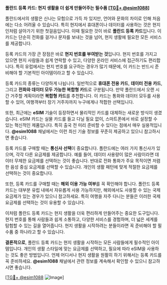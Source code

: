 **폴란드 등록 카드: 현지 생활을 더 쉽게 만들어주는 필수품 [[TG💪+ @esim1088](https://t.me/s/esim1088)]**

폴란드에서의 생활은 신나는 모험으로 가득 차 있지만, 언어와 문화의 차이로 인해 처음에는 다소 어려울 수 있습니다. 특히 현지에서 휴대폰이나 데이터를 사용하는 것은 현지인처럼 살아가기 위한 첫걸음입니다. 이때 필요한 것이 바로 **폴란드 등록 카드**입니다. 이 카드는 단순히 전화를 걸거나 문자를 보내는 것을 넘어, 현지 생활에 필요한 모든 서비스를 제공합니다.

등록 카드의 가장 큰 장점은 바로 **현지 번호를 부여받는 것**입니다. 현지 번호를 가지고 있으면 현지 사람들과 쉽게 연락할 수 있고, 다양한 온라인 서비스에 접근하기도 편리합니다. 특히 유럽에서는 현지 번호를 요구하는 경우가 많기 때문에, 이 카드는 반드시 준비해야 할 기본적인 아이템이라고 할 수 있습니다.

등록 카드의 종류는 다양하게 나뉩니다. 일반적으로 **휴대폰 전용 카드**, **데이터 전용 카드**, 그리고 **전화와 데이터 모두 가능한 복합형 카드**로 구분됩니다. 만약 폴란드에서 오랜 시간 거주할 계획이라면 **복합형 카드**를 추천합니다. 이 카드는 통화와 데이터 모두를 사용할 수 있어, 여행객부터 장기 거주자까지 누구에게나 적합한 선택입니다.

또한, 최근에는 **eSIM** 기술이 등장하면서 물리적인 카드를 대체하는 새로운 방식이 생겼습니다. eSIM 카드는 실물 카드를 들고 다닐 필요 없이, 스마트폰에서 바로 설정할 수 있는 혁신적인 제품입니다. 특히 출국 전 미리 준비할 수 있다는 점에서 매우 실용적입니다. **@esim1088** 채널에서는 이런 최신 기술 정보를 꾸준히 제공하고 있으니 참고하시면 좋습니다.

등록 카드를 구매할 때는 **통신사 선택**이 중요합니다. 폴란드에는 여러 가지 통신사가 있으며, 각각 다른 요금제를 제공합니다. 예를 들어, 데이터 사용량이 많은 사람이라면 데이터 무제한 요금제를 선택하는 것이 좋습니다. 반대로 전화 통화가 주요 목적이면 저렴한 음성 중심 요금제를 선택할 수 있습니다. 개인의 생활 패턴에 맞게 적절한 요금제를 선택하는 것이 중요합니다.

또한, 등록 카드를 구매할 때는 **해외 이용 가능 여부**를 꼭 확인해야 합니다. 폴란드 등록 카드는 대부분 유럽 내에서 자유롭게 사용 가능하지만, 해외에서도 사용할 수 있는 국제 요금제가 있는 경우가 있으니 참고하세요. 특히 여행을 자주 다니는 분들은 이러한 국제 요금제를 선택하는 것이 유용할 수 있습니다.

이처럼 폴란드 등록 카드는 현지 생활을 더욱 편리하게 만들어주는 중요한 도구입니다. 현지 번호를 통해 사람들과 쉽게 소통하고, 다양한 서비스를 경험하며, 더 넓은 세계를 탐험할 수 있는 길을 열어줍니다. 현지 생활을 시작하려는 분들이라면 꼭 준비해야 할 필수품 중 하나라고 할 수 있습니다.

**결론적으로**, 폴란드 등록 카드는 현지 생활을 시작하는 모든 사람들에게 필수적인 아이템입니다. 개인의 생활 스타일에 맞는 요금제를 선택하고, 필요에 따라 eSIM을 사용하는 것도 좋은 방법입니다. 언제 어디서나 현지 생활을 원활히 하기 위해서는 등록 카드를 꼭 준비하세요. **@esim1088** 채널에서 관련 정보를 계속해서 확인할 수 있으니 참고하시면 좋습니다.

[[TG💪+ @esim1088](https://t.me/s/esim1088) ![Image](https://i.postimg.cc/Y0z9fWf4/image.png)]